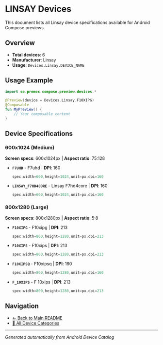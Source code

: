 # LINSAY Devices

This document lists all Linsay device specifications available for Android Compose previews.

## Overview

- **Total devices**: 6
- **Manufacturer**: Linsay
- **Usage**: `Devices.Linsay.DEVICE_NAME`

## Usage Example

```kotlin
import se.premex.compose.preview.devices.*

@Preview(device = Devices.Linsay.F10XIPG)
@Composable
fun MyPreview() {
    // Your composable content
}
```

## Device Specifications

### 600x1024 (Medium)

**Screen specs**: 600x1024px | **Aspect ratio**: 75:128

- **`F7UHD`** - F7uhd | **DPI**: 160
  ```kotlin
  spec:width=600,height=1024,unit=px,dpi=160
  ```

- **`LINSAY_F7HD4CORE`** - Linsay F7hd4core | **DPI**: 160
  ```kotlin
  spec:width=600,height=1024,unit=px,dpi=160
  ```

### 800x1280 (Large)

**Screen specs**: 800x1280px | **Aspect ratio**: 5:8

- **`F10XIPG`** - F10xipg | **DPI**: 213
  ```kotlin
  spec:width=800,height=1280,unit=px,dpi=213
  ```

- **`F10XIPS`** - F10xips | **DPI**: 213
  ```kotlin
  spec:width=800,height=1280,unit=px,dpi=213
  ```

- **`F10XIPSQ`** - F10xipsq | **DPI**: 160
  ```kotlin
  spec:width=800,height=1280,unit=px,dpi=160
  ```

- **`F_10XIPS`** - F 10xips | **DPI**: 213
  ```kotlin
  spec:width=800,height=1280,unit=px,dpi=213
  ```

## Navigation

- [← Back to Main README](../../README.md)
- [📱 All Device Categories](../README.md)

---
*Generated automatically from Android Device Catalog*
